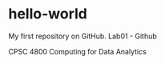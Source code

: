 # hello-world
My first repository on GitHub.
Lab01 - Github

CPSC 4800 Computing for Data Analytics
